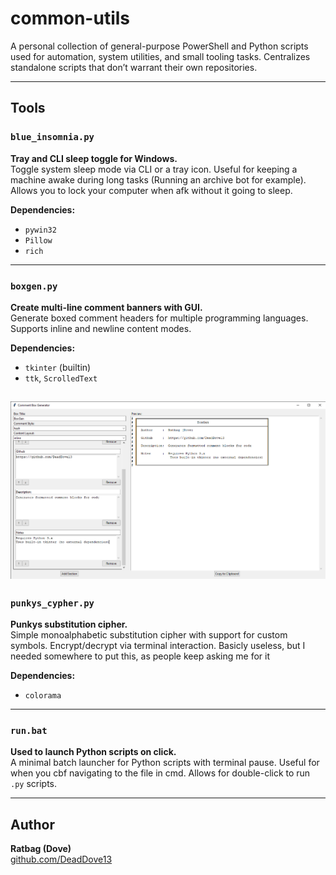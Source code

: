 # common-utils
A personal collection of general-purpose PowerShell and Python scripts used for automation, system utilities, and small tooling tasks. Centralizes standalone scripts that don’t warrant their own repositories.

---

## Tools

### `blue_insomnia.py`
**Tray and CLI sleep toggle for Windows.**  
Toggle system sleep mode via CLI or a tray icon. Useful for keeping a machine awake during long tasks (Running an archive bot for example). 
Allows you to lock your computer when afk without it going to sleep.

**Dependencies:**  
- `pywin32`  
- `Pillow`  
- `rich` 

---

### `boxgen.py`
**Create multi-line comment banners with GUI.**  
Generate boxed comment headers for multiple programming languages. Supports inline and newline content modes.

**Dependencies:**  
- `tkinter` (builtin)  
- `ttk`, `ScrolledText`

![BoxGen Screenshot](images/BoxGen.png)
---

### `punkys_cypher.py`
**Punkys substitution cipher.**  
Simple monoalphabetic substitution cipher with support for custom symbols. Encrypt/decrypt via terminal interaction.
Basicly useless, but I needed somewhere to put this, as people keep asking me for it

**Dependencies:**  
- `colorama`

---

### `run.bat`
**Used to launch Python scripts on click.**  
A minimal batch launcher for Python scripts with terminal pause. Useful for when you cbf navigating to the file in cmd. Allows for double-click to run `.py` scripts.

---

## Author

**Ratbag (Dove)**  
[github.com/DeadDove13](https://github.com/DeadDove13)
